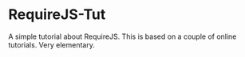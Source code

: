 # RequireJS-Tut
A simple tutorial about RequireJS.  This is based on a couple of online tutorials.  Very elementary.
